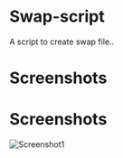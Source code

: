 # Swap-script
A script to create swap file..

# Screenshots
# Screenshots
![Screenshot1](https://media.discordapp.net/attachments/1027036812562145300/1027409878542733402/Screenshot_2022-10-06_080928.png)
